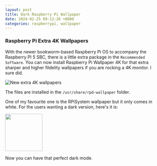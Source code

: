```yaml
---
layout: post
title: Dark Raspberry Pi Wallpaper
date: 2024-02-25 09:12:20 +0800
categories: raspberrypi, wallpaper
---
```


### Raspberry Pi Extra 4K Wallpapers

With the newer bookworm-based Raspberry Pi OS to accompany the Raspberry PI 5 SBC, there is a little extra package in the `Recommended Software`. You can now install Raspberry Pi Wallpaper 4K for that extra sharper and higher fildelity wallpapers if you are rocking a 4K monitor. I sure did.

![New extra 4K wallpapers](/assets/images/raspberrypi4k.png "Available under Recommended Software")

The files are installed in the `/usr/share/rpd-wallpaper` folder.  

One of my favourite one is the RPiSystem wallpaper but it only comes in white. For the users wanting a dark version, here's it is:

<image src="/assets/images/RPiSystem_Dark.png" width=120/>

Now you can have that perfect dark mode.

